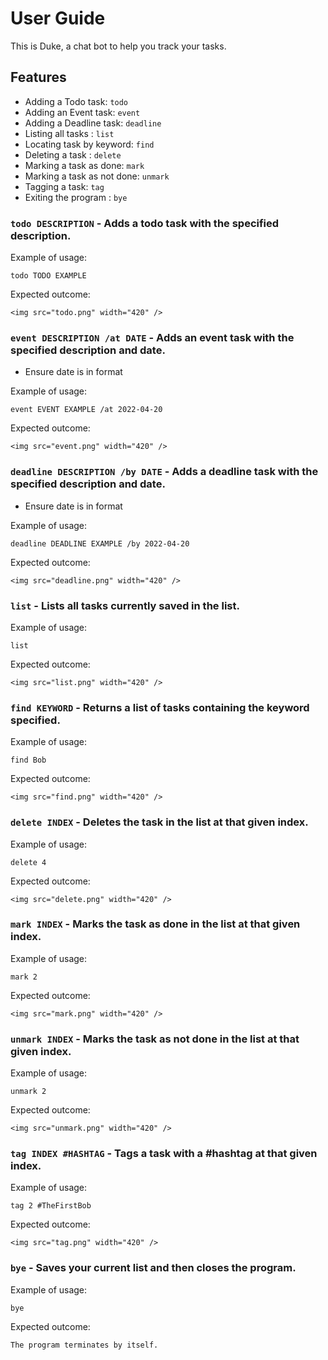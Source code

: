 # User Guide

This is Duke, a chat bot to help you track your tasks.

## Features 

- Adding a Todo task: `todo`
- Adding an Event task: `event`
- Adding a Deadline task: `deadline`
- Listing all tasks : `list`
- Locating task by keyword: `find`
- Deleting a task : `delete`
- Marking a task as done: `mark`
- Marking a task as not done: `unmark`
- Tagging a task: `tag`
- Exiting the program : `bye`

### `todo DESCRIPTION` - Adds a todo task with the specified description.

Example of usage: 

`todo TODO EXAMPLE`

Expected outcome:

```
<img src="todo.png" width="420" />
```
### `event DESCRIPTION /at DATE` - Adds an event task with the specified description and date.
- Ensure date is in format <YYYY-MM-DD>

Example of usage:

`event EVENT EXAMPLE /at 2022-04-20`

Expected outcome:

```
<img src="event.png" width="420" />
```

### `deadline DESCRIPTION /by DATE` - Adds a deadline task with the specified description and date.
- Ensure date is in format <YYYY-MM-DD>

Example of usage:

`deadline DEADLINE EXAMPLE /by 2022-04-20`

Expected outcome:

```
<img src="deadline.png" width="420" />
```

### `list` - Lists all tasks currently saved in the list.

Example of usage:

`list`

Expected outcome:

```
<img src="list.png" width="420" />
```

### `find KEYWORD` - Returns a list of tasks containing the keyword specified.

Example of usage:

`find Bob`

Expected outcome:

```
<img src="find.png" width="420" />
```

### `delete INDEX` - Deletes the task in the list at that given index.

Example of usage:

`delete 4`

Expected outcome:

```
<img src="delete.png" width="420" />
```

### `mark INDEX` - Marks the task as done in the list at that given index.

Example of usage:

`mark 2`

Expected outcome:

```
<img src="mark.png" width="420" />
```

### `unmark INDEX` - Marks the task as not done in the list at that given index.

Example of usage:

`unmark 2`

Expected outcome:

```
<img src="unmark.png" width="420" />
```

### `tag INDEX #HASHTAG` - Tags a task with a #hashtag at that given index.

Example of usage:

`tag 2 #TheFirstBob`

Expected outcome:

```
<img src="tag.png" width="420" />
```

### `bye` - Saves your current list and then closes the program.

Example of usage:

`bye`

Expected outcome:

```
The program terminates by itself.
```

